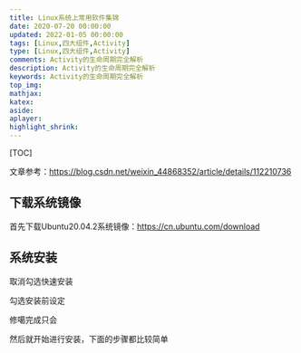 ```yaml
---
title: Linux系统上常用软件集锦
date: 2020-07-20 00:00:00
updated: 2022-01-05 00:00:00
tags: [Linux,四大组件,Activity]
type: [Linux,四大组件,Activity]
comments: Activity的生命周期完全解析
description: Activity的生命周期完全解析
keywords: Activity的生命周期完全解析
top_img:
mathjax:
katex:
aside:
aplayer:
highlight_shrink:
---
```


[TOC]

文章参考：https://blog.csdn.net/weixin_44868352/article/details/112210736

## 下载系统镜像

首先下载Ubuntu20.04.2系统镜像：https://cn.ubuntu.com/download

## 系统安装



取消勾选快速安装

勾选安装前设定

修噶完成只会

然后就开始进行安装，下面的步骤都比较简单

